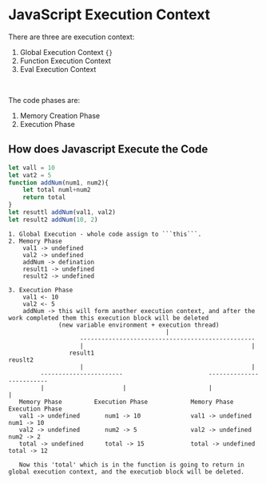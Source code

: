 # JavaScript Execution Context
There are three are execution context:
1. Global Execution Context ```{}```
2. Function Execution Context
3. Eval Execution Context
<br>

The code phases are:
1. Memory Creation Phase
2. Execution Phase

## How does Javascript Execute the Code
```javascript
let vall = 10
let vat2 = 5
function addNum(num1, num2){
    let total numl+num2
    return total
}
let resuttl addNum(val1, val2)
let result2 addNum(10, 2)
```
```
1. Global Execution - whole code assign to ```this```.
2. Memory Phase 
    val1 -> undefined
    val2 -> undefined
    addNum -> defination
    result1 -> undefined
    result2 -> undefined

3. Execution Phase
    val1 <- 10
    val2 <- 5
    addNum -> this will form another execution context, and after the work completed them this execution block will be deleted
              (new variable environment + execution thread)
                                            |
                    -------------------------------------------------
                    |                                               |
                 result1                                         reuslt2
                    |                                               |
         -----------------------                        -------------------------
         |                      |                       |                       |
   Memory Phase         Execution Phase            Memory Phase          Execution Phase
   val1 -> undefined       num1 -> 10              val1 -> undefined        num1 -> 10
   val2 -> undefined       num2 -> 5               val2 -> undefined        num2 -> 2
   total -> undefined      total -> 15             total -> undefined       total -> 12

   Now this 'total' which is in the function is going to return in global execution context, and the executiob block will be deleted.
```